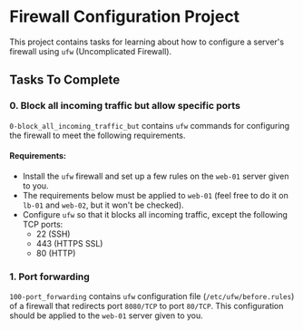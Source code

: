 # Firewall Configuration Project

This project contains tasks for learning about how to configure a server's firewall using `ufw` (Uncomplicated Firewall).

## Tasks To Complete

### 0. Block all incoming traffic but allow specific ports

`0-block_all_incoming_traffic_but` contains `ufw` commands for configuring the firewall to meet the following requirements.

#### Requirements:
- Install the `ufw` firewall and set up a few rules on the `web-01` server given to you.
- The requirements below must be applied to `web-01` (feel free to do it on `lb-01` and `web-02`, but it won't be checked).
- Configure `ufw` so that it blocks all incoming traffic, except the following TCP ports:
  - 22 (SSH)
  - 443 (HTTPS SSL)
  - 80 (HTTP)

### 1. Port forwarding

`100-port_forwarding` contains `ufw` configuration file (`/etc/ufw/before.rules`) of a firewall that redirects port `8080/TCP` to port `80/TCP`. This configuration should be applied to the `web-01` server given to you.
